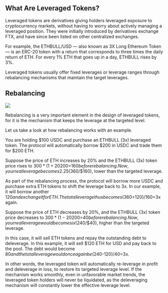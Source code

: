 ## What Are Leveraged Tokens?

Leveraged tokens are derivatives giving holders leveraged exposure to cryptocurrency markets, without having to worry about actively managing a leveraged position. They were initially introduced by derivatives exchange FTX, and have since been listed on other centralized exchanges.

For example, the ETHBULL/USD — also known as 3X Long Ethereum Token — is an ERC-20 token with a return that corresponds to three times the daily return of ETH. For every 1% ETH that goes up in a day, ETHBULL rises by 3%.

Leveraged tokens usually offer fixed leverages or leverage ranges through rebalancing mechanisms that maintain the target leverages.

## Rebalancing
![](https://www.bringyourfinancestolife.com/wp-content/uploads/2017/03/rebalance.jpg)

Rebalancing is a very important element in the design of leveraged tokens, for it is the mechanism that keeps the leverage at the targeted level. 

Let us take a look at how rebalancing works with an example.

You are holding $100 USDC and purchase an ETHBULL (3x) leveraged token. The protocol will automatically borrow $200 in USDC and trade them for $200 ETH.

‍Suppose the price of ETH increases by 20% and the ETHBULL (3x) token price rises to $300*(1+20%)-$200=$160 before rebalancing. Now, your real leverage becomes 2.25 ($360/$160), lower than the targeted leverage.

‍As part of the rebalancing process, the protocol will borrow more USDC and purchase extra ETH tokens to shift the leverage back to 3x. In our example, it will borrow another $120 and exchange it for ETH. The total leverage thus becomes ($360+$120)/$160=3x again.

Suppose the price of ETH decreases by 20%, and the ETHBULL (3x) token price decreases to $300*(1-20%)-$200=$40 before rebalancing. Now, your real leverage would become six ($240/$40), higher than the targeted leverage.

In this case, it will sell ETH tokens and repay the outstanding debt to deleverage. In this example, it will sell $120 ETH for USD and pay back to the pool. The debt would become $80 and the total leverage would once again be ($240-$120)/$40=3x.

In other words, the leveraged token will automatically re-leverage in profit and deleverage in loss, to restore its targeted leverage level. If the mechanism works smoothly, even in unfavorable market trends, the leveraged token holders will never be liquidated, as the deleveraging mechanism will constantly lower the effective leverage level.
